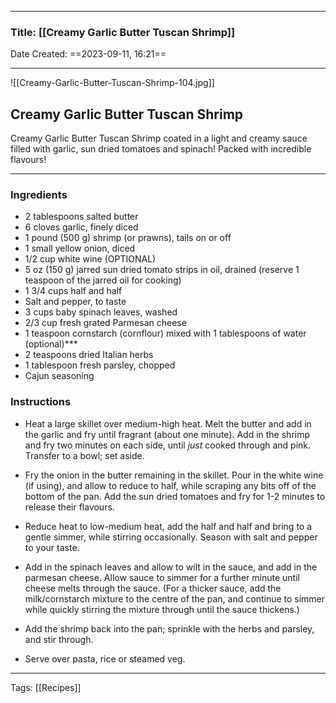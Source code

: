--------

### Title: [[Creamy Garlic Butter Tuscan Shrimp]]
Date Created: ==2023-09-11, 16:21==

--------

![[Creamy-Garlic-Butter-Tuscan-Shrimp-104.jpg]]

## Creamy Garlic Butter Tuscan Shrimp

Creamy Garlic Butter Tuscan Shrimp coated in a light and creamy sauce filled with garlic, sun dried tomatoes and spinach! Packed with incredible flavours!

---
### Ingredients

- 2 tablespoons salted butter
- 6 cloves garlic, finely diced
- 1 pound (500 g) shrimp (or prawns), tails on or off
- 1 small yellow onion, diced
- 1/2 cup white wine (OPTIONAL)
- 5 oz (150 g) jarred sun dried tomato strips in oil, drained (reserve 1 teaspoon of the jarred oil for cooking)
- 1 3/4 cups half and half
- Salt and pepper, to taste
- 3 cups baby spinach leaves, washed
- 2/3 cup fresh grated Parmesan cheese
- 1 teaspoon cornstarch (cornflour) mixed with 1 tablespoons of water (optional)***
- 2 teaspoons dried Italian herbs
- 1 tablespoon fresh parsley, chopped
- Cajun seasoning

### Instructions

- Heat a large skillet over medium-high heat. Melt the butter and add in the garlic and fry until fragrant (about one minute). Add in the shrimp and fry two minutes on each side, until _just_ cooked through and pink. Transfer to a bowl; set aside.

- Fry the onion in the butter remaining in the skillet. Pour in the white wine (if using), and allow to reduce to half, while scraping any bits off of the bottom of the pan. Add the sun dried tomatoes and fry for 1-2 minutes to release their flavours.

- Reduce heat to low-medium heat, add the half and half and bring to a gentle simmer, while stirring occasionally. Season with salt and pepper to your taste.

- Add in the spinach leaves and allow to wilt in the sauce, and add in the parmesan cheese. Allow sauce to simmer for a further minute until cheese melts through the sauce. (For a thicker sauce, add the milk/cornstarch mixture to the centre of the pan, and continue to simmer while quickly stirring the mixture through until the sauce thickens.)

- Add the shrimp back into the pan; sprinkle with the herbs and parsley, and stir through.

- Serve over pasta, rice or steamed veg.


--------
Tags: [[Recipes]]